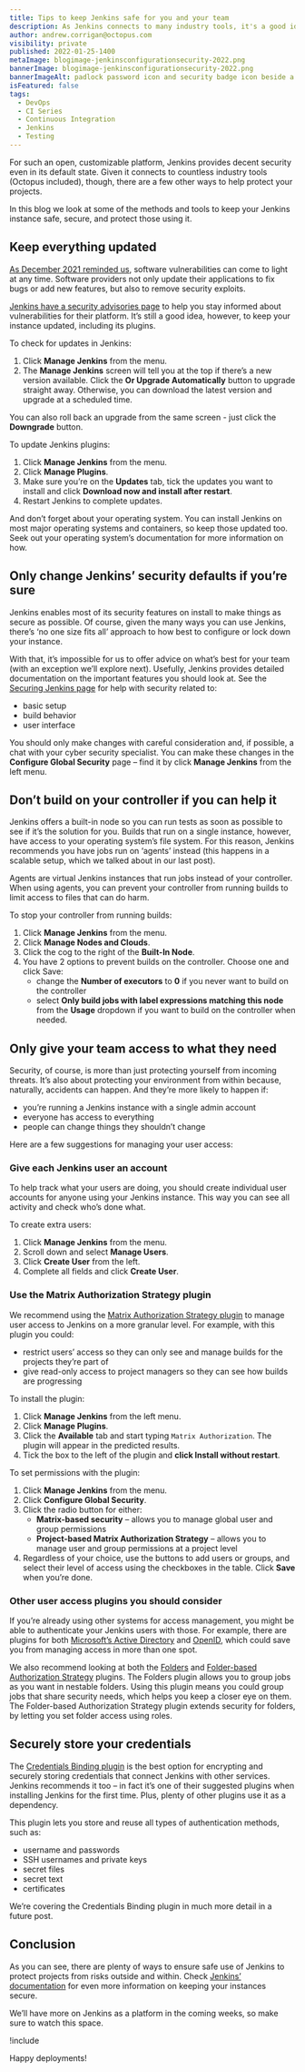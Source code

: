 ```yaml
---
title: Tips to keep Jenkins safe for you and your team
description: As Jenkins connects to many industry tools, it's a good idea to keep your instance as secure as possible. Here's our tips to keep your team safe.
author: andrew.corrigan@octopus.com
visibility: private
published: 2022-01-25-1400
metaImage: blogimage-jenkinsconfigurationsecurity-2022.png
bannerImage: blogimage-jenkinsconfigurationsecurity-2022.png
bannerImageAlt: padlock password icon and security badge icon beside a computer screen showing security shield icon
isFeatured: false
tags:
  - DevOps
  - CI Series
  - Continuous Integration
  - Jenkins
  - Testing
---
```


For such an open, customizable platform, Jenkins provides decent security even in its default state. Given it connects to countless industry tools (Octopus included), though, there are a few other ways to help protect your projects.

In this blog we look at some of the methods and tools to keep your Jenkins instance safe, secure, and protect those using it.

## Keep everything updated

[As December 2021 reminded us](https://octopus.com/blog/octopus-deploy-log4j-response), software vulnerabilities can come to light at any time. Software providers not only update their applications to fix bugs or add new features, but also to remove security exploits.

[Jenkins have a security advisories page](https://www.jenkins.io/security/advisories/) to help you stay informed about vulnerabilities for their platform. It’s still a good idea, however, to keep your instance updated, including its plugins.

To check for updates in Jenkins:

1. Click **Manage Jenkins** from the menu.
1. The **Manage Jenkins** screen will tell you at the top if there’s a new version available. Click the **Or Upgrade Automatically** button to upgrade straight away. Otherwise, you can download the latest version and upgrade at a scheduled time.

You can also roll back an upgrade from the same screen - just click the **Downgrade** button.

To update Jenkins plugins:

1. Click **Manage Jenkins** from the menu.
1. Click **Manage Plugins**.
1. Make sure you’re on the **Updates** tab, tick the updates you want to install and click **Download now and install after restart**.
1. Restart Jenkins to complete updates.

And don’t forget about your operating system. You can install Jenkins on most major operating systems and containers, so keep those updated too. Seek out your operating system’s documentation for more information on how.

## Only change Jenkins’ security defaults if you’re sure

Jenkins enables most of its security features on install to make things as secure as possible. Of course, given the many ways you can use Jenkins, there’s ‘no one size fits all’ approach to how best to configure or lock down your instance.

With that, it’s impossible for us to offer advice on what’s best for your team (with an exception we’ll explore next). Usefully, Jenkins provides detailed documentation on the important features you should look at. See the [Securing Jenkins page](https://www.jenkins.io/doc/book/security/) for help with security related to:

- basic setup
- build behavior
- user interface

You should only make changes with careful consideration and, if possible, a chat with your cyber security specialist. You can make these changes in the **Configure Global Security** page – find it by click **Manage Jenkins** from the left menu.

## Don’t build on your controller if you can help it

Jenkins offers a built-in node so you can run tests as soon as possible to see if it’s the solution for you. Builds that run on a single instance, however, have access to your operating system’s file system. For this reason, Jenkins recommends you have jobs run on ‘agents’ instead (this happens in a scalable setup, which we talked about in our last post).

Agents are virtual Jenkins instances that run jobs instead of your controller. When using agents, you can prevent your controller from running builds to limit access to files that can do harm.

To stop your controller from running builds:

1. Click **Manage Jenkins** from the menu.
1. Click **Manage Nodes and Clouds**.
1. Click the cog to the right of the **Built-In Node**.
1. You have 2 options to prevent builds on the controller. Choose one and click Save:
   - change the **Number of executors** to **0** if you never want to build on the controller
   - select **Only build jobs with label expressions matching this node** from the **Usage** dropdown if you want to build on the controller when needed.

## Only give your team access to what they need

Security, of course, is more than just protecting yourself from incoming threats. It’s also about protecting your environment from within because, naturally, accidents can happen. And they’re more likely to happen if:

- you’re running a Jenkins instance with a single admin account
- everyone has access to everything
- people can change things they shouldn’t change

Here are a few suggestions for managing your user access:

### Give each Jenkins user an account

To help track what your users are doing, you should create individual user accounts for anyone using your Jenkins instance. This way you can see all activity and check who’s done what.

To create extra users:

1. Click **Manage Jenkins** from the menu.
1. Scroll down and select **Manage Users**.
1. Click **Create User** from the left.
1. Complete all fields and click **Create User**.

### Use the Matrix Authorization Strategy plugin

We recommend using the [Matrix Authorization Strategy plugin](https://plugins.jenkins.io/matrix-auth/) to manage user access to Jenkins on a more granular level. For example, with this plugin you could:

- restrict users’ access so they can only see and manage builds for the projects they’re part of
- give read-only access to project managers so they can see how builds are progressing

To install the plugin:

1. Click **Manage Jenkins** from the left menu.
1. Click **Manage Plugins**.
1. Click the **Available** tab and start typing `Matrix Authorization`. The plugin will appear in the predicted results.
1. Tick the box to the left of the plugin and **click Install without restart**.

To set permissions with the plugin:

1. Click **Manage Jenkins** from the menu.
1. Click **Configure Global Security**.
1. Click the radio button for either:
   -	**Matrix-based security** – allows you to manage global user and group permissions
   -	**Project-based Matrix Authorization Strategy** – allows you to manage user and group permissions at a project level
1. Regardless of your choice, use the buttons to add users or groups, and select their level of access using the checkboxes in the table. Click **Save** when you’re done.

### Other user access plugins you should consider
If you’re already using other systems for access management, you might be able to authenticate your Jenkins users with those. For example, there are plugins for both [Microsoft’s Active Directory](https://plugins.jenkins.io/ui/search?sort=relevance&categories=&labels=&view=Tiles&page=1&query=Active%20Directory) and [OpenID](https://plugins.jenkins.io/ui/search?sort=relevance&categories=&labels=&view=Tiles&page=1&query=OpenID), which could save you from managing access in more than one spot.

We also recommend looking at both the [Folders](https://plugins.jenkins.io/cloudbees-folder/) and [Folder-based Authorization Strategy](https://plugins.jenkins.io/folder-auth/) plugins. The Folders plugin allows you to group jobs as you want in nestable folders. Using this plugin means you could group jobs that share security needs, which helps you keep a closer eye on them. The Folder-based Authorization Strategy plugin extends security for folders, by letting you set folder access using roles.

## Securely store your credentials

The [Credentials Binding plugin](https://plugins.jenkins.io/credentials-binding/) is the best option for encrypting and securely storing credentials that connect Jenkins with other services. Jenkins recommends it too – in fact it’s one of their suggested plugins when installing Jenkins for the first time. Plus, plenty of other plugins use it as a dependency.

This plugin lets you store and reuse all types of authentication methods, such as:

- username and passwords
- SSH usernames and private keys
- secret files
- secret text
- certificates

We’re covering the Credentials Binding plugin in much more detail in a future post.

## Conclusion
As you can see, there are plenty of ways to ensure safe use of Jenkins to protect projects from risks outside and within. Check [Jenkins’ documentation](https://www.jenkins.io/doc/book/security/) for even more information on keeping your instances secure.

We’ll have more on Jenkins as a platform in the coming weeks, so make sure to watch this space.

!include <jenkins-webinar-jan-2022>

Happy deployments!